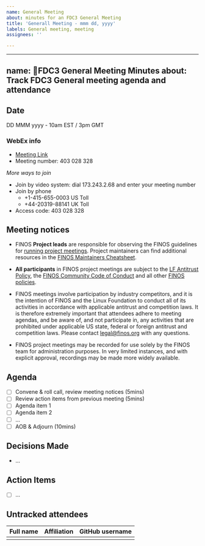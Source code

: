```yaml
---
name: General Meeting
about: minutes for an FDC3 General Meeting
title: 'Generall Meeting - mmm dd, yyyy'
labels: General meeting, meeting
assignees: ''

---
```


---
name: 🤝FDC3 General Meeting Minutes
about: Track FDC3 General meeting agenda and attendance
---

## Date
DD MMM yyyy - 10am EST / 3pm GMT

### WebEx info
- [Meeting Link](https://finos.webex.com/finos/j.php?MTID=m3015a7e4a511656ceafebda5eadcbe6d)
- Meeting number: 403 028 328

*More ways to join*
- Join by video system: dial 173.243.2.68 and enter your meeting number
- Join by phone
   - +1-415-655-0003 US Toll
   - +44-20319-88141 UK Toll
- Access code: 403 028 328

## Meeting notices
- FINOS **Project leads** are responsible for observing the FINOS guidelines for [running project meetings](https://github.com/finos/community/blob/master/governance/Meeting-Procedures.md#run-the-meeting). Project maintainers can find additional resources in the [FINOS Maintainers Cheatsheet](https://odp.finos.org/docs/finos-maintainers-cheatsheet/).

- **All participants** in FINOS project meetings are subject to the [LF Antitrust Policy](https://www.linuxfoundation.org/antitrust-policy/), the [FINOS Community Code of Conduct](https://github.com/finos/community/blob/master/governance/Code-of-Conduct.md) and all other [FINOS policies](https://github.com/finos/community/tree/master/governance#policies).

- FINOS meetings involve participation by industry competitors, and it is the intention of FINOS and the Linux Foundation to conduct all of its activities in accordance with applicable antitrust and competition laws. It is therefore extremely important that attendees adhere to meeting agendas, and be aware of, and not participate in, any activities that are prohibited under applicable US state, federal or foreign antitrust and competition laws. Please contact legal@finos.org with any questions.

- FINOS project meetings may be recorded for use solely by the FINOS team for administration purposes. In very limited instances, and with explicit approval, recordings may be made more widely available.

## Agenda
- [ ] Convene & roll call, review meeting notices (5mins)
- [ ] Review action items from previous meeting (5mins)
- [ ] Agenda item 1
- [ ] Agenda item 2
- [ ] ...
- [ ] AOB & Adjourn (10mins)

## Decisions Made
- ...

## Action Items
- [ ] ...

## Untracked attendees

| Full name | Affiliation | GitHub username |
|-----------|-------------|-----------------|
|           |             |                 |
